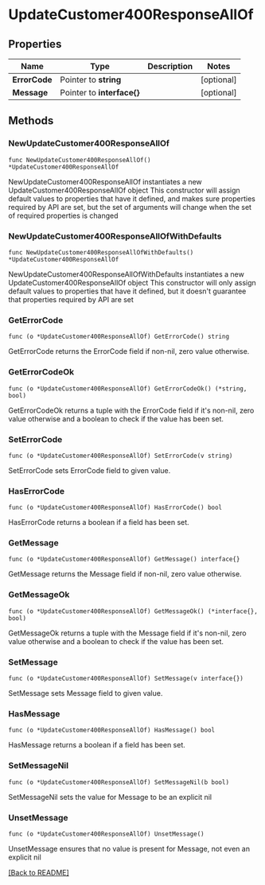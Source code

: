 # UpdateCustomer400ResponseAllOf

## Properties

| Name | Type | Description | Notes |
| ------------ | ------------- | ------------- | ------------- |
| **ErrorCode** | Pointer to **string** |  | [optional]  |
| **Message** | Pointer to **interface{}** |  | [optional]  |

## Methods

### NewUpdateCustomer400ResponseAllOf

`func NewUpdateCustomer400ResponseAllOf() *UpdateCustomer400ResponseAllOf`

NewUpdateCustomer400ResponseAllOf instantiates a new UpdateCustomer400ResponseAllOf object
This constructor will assign default values to properties that have it defined,
and makes sure properties required by API are set, but the set of arguments
will change when the set of required properties is changed

### NewUpdateCustomer400ResponseAllOfWithDefaults

`func NewUpdateCustomer400ResponseAllOfWithDefaults() *UpdateCustomer400ResponseAllOf`

NewUpdateCustomer400ResponseAllOfWithDefaults instantiates a new UpdateCustomer400ResponseAllOf object
This constructor will only assign default values to properties that have it defined,
but it doesn't guarantee that properties required by API are set

### GetErrorCode

`func (o *UpdateCustomer400ResponseAllOf) GetErrorCode() string`

GetErrorCode returns the ErrorCode field if non-nil, zero value otherwise.

### GetErrorCodeOk

`func (o *UpdateCustomer400ResponseAllOf) GetErrorCodeOk() (*string, bool)`

GetErrorCodeOk returns a tuple with the ErrorCode field if it's non-nil, zero value otherwise
and a boolean to check if the value has been set.

### SetErrorCode

`func (o *UpdateCustomer400ResponseAllOf) SetErrorCode(v string)`

SetErrorCode sets ErrorCode field to given value.

### HasErrorCode

`func (o *UpdateCustomer400ResponseAllOf) HasErrorCode() bool`

HasErrorCode returns a boolean if a field has been set.

### GetMessage

`func (o *UpdateCustomer400ResponseAllOf) GetMessage() interface{}`

GetMessage returns the Message field if non-nil, zero value otherwise.

### GetMessageOk

`func (o *UpdateCustomer400ResponseAllOf) GetMessageOk() (*interface{}, bool)`

GetMessageOk returns a tuple with the Message field if it's non-nil, zero value otherwise
and a boolean to check if the value has been set.

### SetMessage

`func (o *UpdateCustomer400ResponseAllOf) SetMessage(v interface{})`

SetMessage sets Message field to given value.

### HasMessage

`func (o *UpdateCustomer400ResponseAllOf) HasMessage() bool`

HasMessage returns a boolean if a field has been set.

### SetMessageNil

`func (o *UpdateCustomer400ResponseAllOf) SetMessageNil(b bool)`

 SetMessageNil sets the value for Message to be an explicit nil

### UnsetMessage
`func (o *UpdateCustomer400ResponseAllOf) UnsetMessage()`

UnsetMessage ensures that no value is present for Message, not even an explicit nil

[[Back to README]](../../README.md)


